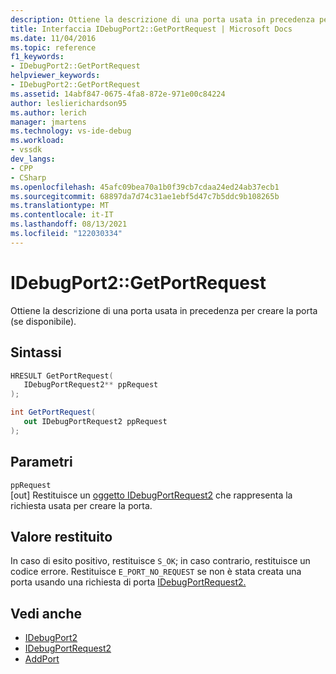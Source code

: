 ```yaml
---
description: Ottiene la descrizione di una porta usata in precedenza per creare la porta (se disponibile).
title: Interfaccia IDebugPort2::GetPortRequest | Microsoft Docs
ms.date: 11/04/2016
ms.topic: reference
f1_keywords:
- IDebugPort2::GetPortRequest
helpviewer_keywords:
- IDebugPort2::GetPortRequest
ms.assetid: 14abf847-0675-4fa8-872e-971e00c84224
author: leslierichardson95
ms.author: lerich
manager: jmartens
ms.technology: vs-ide-debug
ms.workload:
- vssdk
dev_langs:
- CPP
- CSharp
ms.openlocfilehash: 45afc09bea70a1b0f39cb7cdaa24ed24ab37ecb1
ms.sourcegitcommit: 68897da7d74c31ae1ebf5d47c7b5ddc9b108265b
ms.translationtype: MT
ms.contentlocale: it-IT
ms.lasthandoff: 08/13/2021
ms.locfileid: "122030334"
---
```

# <a name="idebugport2getportrequest"></a>IDebugPort2::GetPortRequest
Ottiene la descrizione di una porta usata in precedenza per creare la porta (se disponibile).

## <a name="syntax"></a>Sintassi

```cpp
HRESULT GetPortRequest( 
   IDebugPortRequest2** ppRequest
);
```

```csharp
int GetPortRequest( 
   out IDebugPortRequest2 ppRequest
);
```

## <a name="parameters"></a>Parametri
`ppRequest`\
[out] Restituisce un [oggetto IDebugPortRequest2](../../../extensibility/debugger/reference/idebugportrequest2.md) che rappresenta la richiesta usata per creare la porta.

## <a name="return-value"></a>Valore restituito
 In caso di esito positivo, restituisce `S_OK`; in caso contrario, restituisce un codice errore.  Restituisce `E_PORT_NO_REQUEST` se non è stata creata una porta usando una richiesta di porta [IDebugPortRequest2.](../../../extensibility/debugger/reference/idebugportrequest2.md)

## <a name="see-also"></a>Vedi anche
- [IDebugPort2](../../../extensibility/debugger/reference/idebugport2.md)
- [IDebugPortRequest2](../../../extensibility/debugger/reference/idebugportrequest2.md)
- [AddPort](../../../extensibility/debugger/reference/idebugportsupplier2-addport.md)

